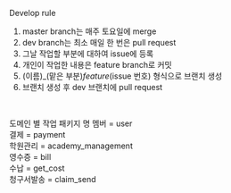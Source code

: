 Develop rule
1. master branch는 매주 토요일에 merge<br/>
2. dev branch는 최소 매일 한 번은 pull request<br/>
3. 그날 작업할 부분에 대하여 issue에 등록<br/>
4. 개인이 작업한 내용은 feature branch로 커밋<br/>
5. (이름)_(맡은 부분)_feature_(issue 번호) 형식으로 브랜치 생성<br/>
6. 브랜치 생성 후 dev 브랜치에 pull request<br/>
<br/>

도메인 별 작업 패키지 명
멤버 = user<br/>
결제 = payment<br/>
학원관리 = academy_management<br/>
영수증 = bill<br/>
수납 = get_cost<br/>
청구서발송 = claim_send<br/>
